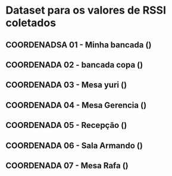 # Dataset para os valores de RSSI coletados

<!-- Posição dos pontos de coleta utilizados para criação do dataset -->

<!-- 
SALA ARMANDO:  ( 'x': 31.8, 'y': 3)
MINHA BANCADA ('x': 3, 'y': 6.2)
MESA RAFA : ('x': 6.2 , 'y': 12)
MESA DO YURIBOY: ('x': 19, 'y': 15)
GERENCIA: { 'x': 2.8, 'y': 15.5 },
RECEPÇÂO: { 'x': 25, 'y': 12 },
COPA:  { 'x': 13, 'y': 6.2 }
-->

## COORDENADSA 01 - Minha bancada ()

## COORDENADA 02 - bancada copa ()

## COORDENADA 03 - Mesa yuri ()

## COORDENADA 04 - Mesa Gerencia ()

## COORDENADA 05 - Recepção ()

## COORDENADA 06 - Sala Armando ()

## COORDENADA 07 - Mesa Rafa ()